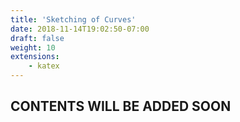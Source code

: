 ```yaml
---
title: 'Sketching of Curves'
date: 2018-11-14T19:02:50-07:00
draft: false
weight: 10
extensions:
    - katex
---
```


## CONTENTS WILL BE ADDED SOON

